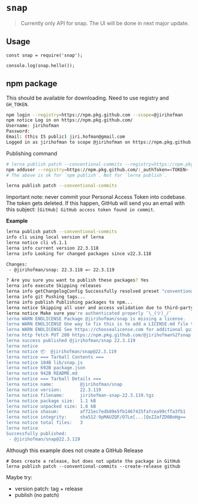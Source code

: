 # `snap`

> Currently only API for snap. The UI will be done in next major update.

## Usage

```
const snap = require('snap');

console.log(snap.hello());
```

## npm package
This should be available for downloading. Need to use registry and `GH_TOKEN`.
```sh
npm login --registry=https://npm.pkg.github.com --scope=@jirihofman 
npm notice Log in on https://npm.pkg.github.com/
Username: jirihofman
Password: 
Email: (this IS public) jiri.hofman@gmail.com
Logged in as jirihofman to scope @jirihofman on https://npm.pkg.github.com/.
```

Publishing command
```sh
# lerna publish patch --conventional-commits --registry=https://npm.pkg.github.com --scope=@jirihofman
npm adduser --registry=https://npm.pkg.github.com/:_authToken=<TOKEN>
# The above is ok for `npm publish`. Not for `lerna publish`.

lerna publish patch --conventional-commits
```
Important note: never commit your Personal Access Token into codebase. The token gets deleted. If this happen, GitHub will send you an email with this subject: `[GitHub] GitHub access token found in commit`.

**Example**
```sh
lerna publish patch --conventional-commits
info cli using local version of lerna
lerna notice cli v5.1.1
lerna info current version 22.3.118
lerna info Looking for changed packages since v22.3.118

Changes:
 - @jirihofman/snap: 22.3.118 => 22.3.119

? Are you sure you want to publish these packages? Yes
lerna info execute Skipping releases
lerna info getChangelogConfig Successfully resolved preset "conventional-changelog-angular"
lerna info git Pushing tags...
lerna info publish Publishing packages to npm...
lerna notice Skipping all user and access validation due to third-party registry
lerna notice Make sure you're authenticated properly ¯\_(ツ)_/¯
lerna WARN ENOLICENSE Package @jirihofman/snap is missing a license.
lerna WARN ENOLICENSE One way to fix this is to add a LICENSE.md file to the root of this repository.
lerna WARN ENOLICENSE See https://choosealicense.com for additional guidance.
lerna http fetch PUT 200 https://npm.pkg.github.com/@jirihofman%2fsnap 1525ms
lerna success published @jirihofman/snap 22.3.119
lerna notice 
lerna notice 📦  @jirihofman/snap@22.3.119
lerna notice === Tarball Contents === 
lerna notice 184B lib/snap.js 
lerna notice 692B package.json
lerna notice 942B README.md   
lerna notice === Tarball Details === 
lerna notice name:          @jirihofman/snap                        
lerna notice version:       22.3.119                                
lerna notice filename:      jirihofman-snap-22.3.119.tgz            
lerna notice package size:  1.1 kB                                  
lerna notice unpacked size: 1.8 kB                                  
lerna notice shasum:        af721ec7edb89e5fb1467425fafcea99cffa3fb1
lerna notice integrity:     sha512-9pMAUZQF/O7Le[...]QxZ2afZD0BoHg==
lerna notice total files:   3                                       
lerna notice 
Successfully published:
 - @jirihofman/snap@22.3.119
 ```
Although this example does not create a GitHub Release


```
# Does create a release, but does not update the package in GitHub
lerna publish patch --conventional-commits --create-release github
```

Maybe try:
- version patch: tag + release
- publish (no patch)
